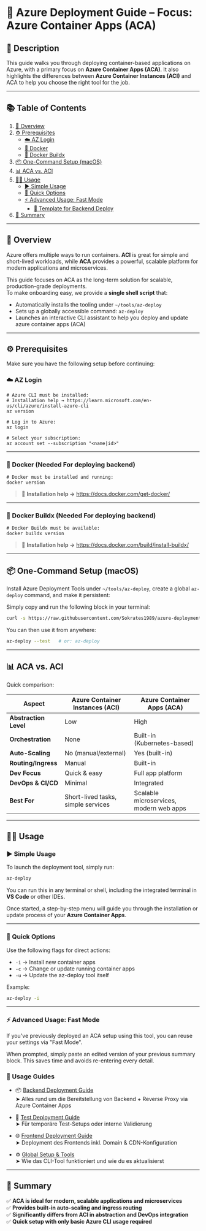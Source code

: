 # 🚀 Azure Deployment Guide – Focus: Azure Container Apps (ACA)

## 📜 Description

This guide walks you through deploying container-based applications on Azure, with a primary focus on **Azure Container Apps (ACA)**. It also highlights the differences between **Azure Container Instances (ACI)** and ACA to help you choose the right tool for the job.

---

## 📚 Table of Contents

1. [📖 Overview](#-overview)    
2. [⚙️ Prerequisites](#️-prerequisites)  
   - [☁️ AZ Login](#️-az-login)  
   - [🐳 Docker](#-docker-needed-for-deploying-backend)  
   - [🔧 Docker Buildx](#-docker-buildx-needed-for-deploying-backend)
3. [📦 One-Command Setup (macOS)](#-one-command-setup-macos)
4. [📊 ACA vs. ACI](#-aca-vs-aci)  
5. [🧑‍💻 Usage](#-usage)  
   - [▶️ Simple Usage](#️-simple-usage)  
   - [🔀 Quick Options](#-quick-options)  
   - [⚡ Advanced Usage: Fast Mode](#-advanced-usage-fast-mode)
     - [📄 Template for Backend Deploy](#-template-for-backend-deploy)
6. [🚀 Summary](#-summary)  


---

## 📖 Overview

Azure offers multiple ways to run containers. **ACI** is great for simple and short-lived workloads, while **ACA** provides a powerful, scalable platform for modern applications and microservices.

This guide focuses on ACA as the long-term solution for scalable, production-grade deployments.  
To make onboarding easy, we provide a **single shell script** that:

- Automatically installs the tooling under `~/tools/az-deploy`
- Sets up a globally accessible command: `az-deploy`
- Launches an interactive CLI assistant to help you deploy and update azure container apps (ACA)

---

## ⚙️ Prerequisites

Make sure you have the following setup before continuing:

### ☁️ AZ Login

```
# Azure CLI must be installed:
# Installation help → https://learn.microsoft.com/en-us/cli/azure/install-azure-cli
az version

# Log in to Azure:
az login

# Select your subscription:
az account set --subscription "<name|id>"
```

---

### 🐳 Docker (Needed For deploying backend)

```
# Docker must be installed and running:
docker version
```

> 🔗 **Installation help →** https://docs.docker.com/get-docker/

---

### 🔧 Docker Buildx (Needed For deploying backend)

```
# Docker Buildx must be available:
docker buildx version
```

> 🔗 **Installation help →** https://docs.docker.com/build/install-buildx/


---

## 📦 One-Command Setup (macOS)

Install Azure Deployment Tools under `~/tools/az-deploy`, create a global `az-deploy` command, and make it persistent:

Simply copy and run the following block in your terminal:

```bash
curl -s https://raw.githubusercontent.com/Sokrates1989/azure-deployment-guide/main/setup/macos.sh | bash
```

You can then use it from anywhere:

```bash
az-deploy --test   # or: az-deploy
```


---


## 📊 ACA vs. ACI

Quick comparison:

| Aspect               | Azure Container Instances (ACI)        | Azure Container Apps (ACA)                      |
|----------------------|----------------------------------------|-------------------------------------------------|
| **Abstraction Level** | Low                                    | High                                            |
| **Orchestration**     | None                                   | Built-in (Kubernetes-based)                     |
| **Auto-Scaling**      | No (manual/external)                   | Yes (built-in)                                  |
| **Routing/Ingress**   | Manual                                 | Built-in                                        |
| **Dev Focus**         | Quick & easy                           | Full app platform                               |
| **DevOps & CI/CD**    | Minimal                                | Integrated                                      |
| **Best For**          | Short-lived tasks, simple services     | Scalable microservices, modern web apps         |

---

## 🧑‍💻 Usage

### ▶️ Simple Usage

To launch the deployment tool, simply run:

```bash
az-deploy
```

You can run this in any terminal or shell, including the integrated terminal in **VS Code** or other IDEs.

Once started, a step-by-step menu will guide you through the installation or update process of your **Azure Container Apps**.

---


### 🔀 Quick Options

Use the following flags for direct actions:

- `-i` → Install new container apps  
- `-c` → Change or update running container apps  
- `-u` → Update the az-deploy tool itself  

Example:

```bash
az-deploy -i
```

---

### ⚡ Advanced Usage: Fast Mode

If you've previously deployed an ACA setup using this tool, you can reuse your settings via "Fast Mode".

When prompted, simply paste an edited version of your previous summary block. This saves time and avoids re-entering every detail.



### 📄 Usage Guides

- 📦 [Backend Deployment Guide](readmes/backend-deploy.md)  
  ➤ Alles rund um die Bereitstellung von Backend + Reverse Proxy via Azure Container Apps

- 🧪 [Test Deployment Guide](readmes/test-deploy.md)  
  ➤ Für temporäre Test-Setups oder interne Validierung

- 🌐 [Frontend Deployment Guide](readmes/frontend-deploy.md)  
  ➤ Deployment des Frontends inkl. Domain & CDN-Konfiguration

- ⚙️ [Global Setup & Tools](readmes/tool-overview.md)  
  ➤ Wie das CLI-Tool funktioniert und wie du es aktualisierst

---

## 🚀 Summary

✅ **ACA is ideal for modern, scalable applications and microservices**  
✅ **Provides built-in auto-scaling and ingress routing**  
✅ **Significantly differs from ACI in abstraction and DevOps integration**  
✅ **Quick setup with only basic Azure CLI usage required**
